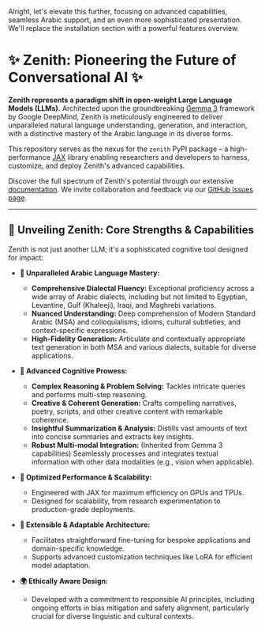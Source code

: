 Alright, let's elevate this further, focusing on advanced capabilities, seamless Arabic support, and an even more sophisticated presentation. We'll replace the installation section with a powerful features overview.

# ✨ Zenith: Pioneering the Future of Conversational AI ✨


**Zenith represents a paradigm shift in open-weight Large Language Models (LLMs).** Architected upon the groundbreaking [Gemma 3](https://storage.googleapis.com/deepmind-media/gemma/Gemma3Report.pdf) framework by Google DeepMind, Zenith is meticulously engineered to deliver unparalleled natural language understanding, generation, and interaction, with a distinctive mastery of the Arabic language in its diverse forms.

This repository serves as the nexus for the `zenith` PyPI package – a high-performance [JAX](https://github.com/google/jax) library enabling researchers and developers to harness, customize, and deploy Zenith's advanced capabilities.

Discover the full spectrum of Zenith's potential through our extensive [documentation](https://zenith-llm.readthedocs.io/). We invite collaboration and feedback via our [GitHub Issues page](https://github.com/YOUR_USERNAME/zenith/issues).

---

## 🌟 Unveiling Zenith: Core Strengths & Capabilities

Zenith is not just another LLM; it's a sophisticated cognitive tool designed for impact:

*   **👑 Unparalleled Arabic Language Mastery:**
    *   **Comprehensive Dialectal Fluency:** Exceptional proficiency across a wide array of Arabic dialects, including but not limited to Egyptian, Levantine, Gulf (Khaleeji), Iraqi, and Maghrebi variations.
    *   **Nuanced Understanding:** Deep comprehension of Modern Standard Arabic (MSA) and colloquialisms, idioms, cultural subtleties, and context-specific expressions.
    *   **High-Fidelity Generation:** Articulate and contextually appropriate text generation in both MSA and various dialects, suitable for diverse applications.

*   **🧠 Advanced Cognitive Prowess:**
    *   **Complex Reasoning & Problem Solving:** Tackles intricate queries and performs multi-step reasoning.
    *   **Creative & Coherent Generation:** Crafts compelling narratives, poetry, scripts, and other creative content with remarkable coherence.
    *   **Insightful Summarization & Analysis:** Distills vast amounts of text into concise summaries and extracts key insights.
    *   **Robust Multi-modal Integration:** (Inherited from Gemma 3 capabilities) Seamlessly processes and integrates textual information with other data modalities (e.g., vision when applicable).

*   **🚀 Optimized Performance & Scalability:**
    *   Engineered with JAX for maximum efficiency on GPUs and TPUs.
    *   Designed for scalability, from research experimentation to production-grade deployments.

*   **🔧 Extensible & Adaptable Architecture:**
    *   Facilitates straightforward fine-tuning for bespoke applications and domain-specific knowledge.
    *   Supports advanced customization techniques like LoRA for efficient model adaptation.

*   **🌍 Ethically Aware Design:**
    *   Developed with a commitment to responsible AI principles, including ongoing efforts in bias mitigation and safety alignment, particularly crucial for diverse linguistic and cultural contexts.





